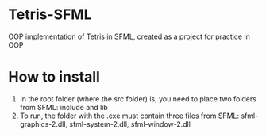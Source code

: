 # Tetris-SFML
OOP implementation of Tetris in SFML, created as a project for practice in OOP

# How to install
1. In the root folder (where the src folder) is, you need to place two folders from SFML: include and lib
2. To run, the folder with the .exe must contain three files from SFML: sfml-graphics-2.dll, sfml-system-2.dll, sfml-window-2.dll